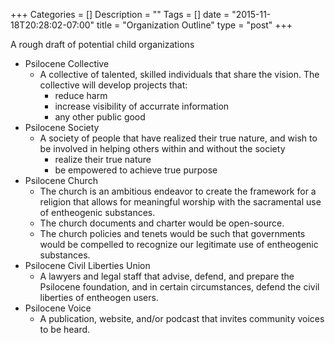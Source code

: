 +++
Categories = []
Description = ""
Tags = []
date = "2015-11-18T20:28:02-07:00"
title = "Organization Outline"
type = "post"
+++

A rough draft of potential child organizations



* Psilocene Collective
    * A collective of talented, skilled individuals that share the vision. The collective will develop projects that:
        * reduce harm
        * increase visibility of accurrate information
        * any other public good
* Psilocene Society
    * A society of people that have realized their true nature, and wish to be involved in helping others within and without the society
        * realize their true nature
        * be empowered to achieve true purpose
* Psilocene Church
    * The church is an ambitious endeavor to create the framework for a religion that allows for meaningful worship with the sacramental use of entheogenic substances.
    * The church documents and charter would be open-source.
    * The church policies and tenets would be such that governments would be compelled to recognize our legitimate use of entheogenic substances.
* Psilocene Civil Liberties Union
    * A lawyers and legal staff that advise, defend, and prepare the Psilocene foundation, and in certain circumstances, defend the civil liberties of entheogen users.
* Psilocene Voice
    * A publication, website, and/or podcast that invites community voices to be heard.
